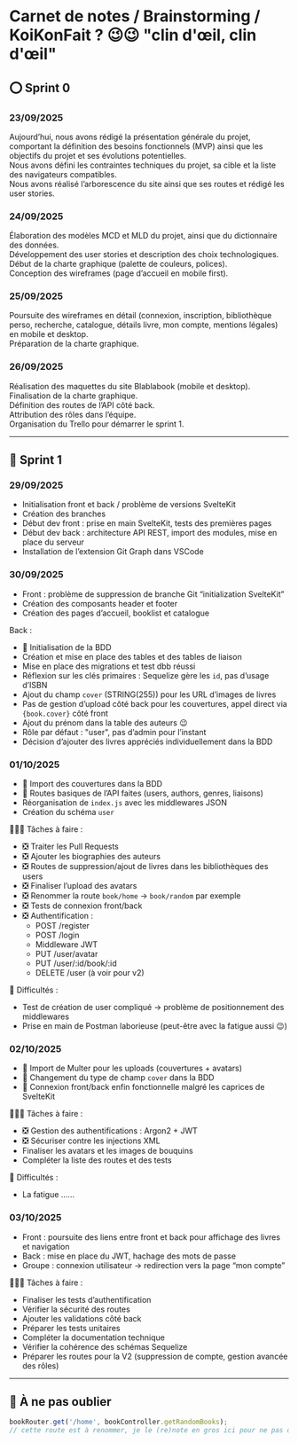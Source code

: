 # Carnet de notes / Brainstorming / KoiKonFait ? 😉😉 "clin d'œil, clin d'œil"

## ⭕ Sprint 0

### 23/09/2025
Aujourd’hui, nous avons rédigé la présentation générale du projet, comportant la définition des besoins fonctionnels (MVP) ainsi que les objectifs du projet et ses évolutions potentielles.  
Nous avons défini les contraintes techniques du projet, sa cible et la liste des navigateurs compatibles.  
Nous avons réalisé l’arborescence du site ainsi que ses routes et rédigé les user stories.

### 24/09/2025
Élaboration des modèles MCD et MLD du projet, ainsi que du dictionnaire des données.  
Développement des user stories et description des choix technologiques.  
Début de la charte graphique (palette de couleurs, polices).  
Conception des wireframes (page d’accueil en mobile first).

### 25/09/2025
Poursuite des wireframes en détail (connexion, inscription, bibliothèque perso, recherche, catalogue, détails livre, mon compte, mentions légales) en mobile et desktop.  
Préparation de la charte graphique.

### 26/09/2025
Réalisation des maquettes du site Blablabook (mobile et desktop).  
Finalisation de la charte graphique.  
Définition des routes de l’API côté back.  
Attribution des rôles dans l’équipe.  
Organisation du Trello pour démarrer le sprint 1.

---

## 🚀 Sprint 1

### 29/09/2025
- Initialisation front et back / problème de versions SvelteKit  
- Création des branches  
- Début dev front : prise en main SvelteKit, tests des premières pages  
- Début dev back : architecture API REST, import des modules, mise en place du serveur  
- Installation de l’extension Git Graph dans VSCode

### 30/09/2025  
- Front : problème de suppression de branche Git “initialization SvelteKit”  
- Création des composants header et footer  
- Création des pages d’accueil, booklist et catalogue  

Back :  
- 🎯 Initialisation de la BDD  
- Création et mise en place des tables et des tables de liaison  
- Mise en place des migrations et test dbb réussi  
- Réflexion sur les clés primaires : Sequelize gère les `id`, pas d’usage d’ISBN  
- Ajout du champ `cover` (STRING(255)) pour les URL d’images de livres  
- Pas de gestion d’upload côté back pour les couvertures, appel direct via `{book.cover}` côté front  
- Ajout du prénom dans la table des auteurs 😉  
- Rôle par défaut : "user", pas d’admin pour l’instant  
- Décision d’ajouter des livres appréciés individuellement dans la BDD

### 01/10/2025  
- 🎯 Import des couvertures dans la BDD  
- 🎯 Routes basiques de l’API faites (users, authors, genres, liaisons)  
- Réorganisation de `index.js` avec les middlewares JSON  
- Création du schéma `user`  

🥸🤓🧐 Tâches à faire :  
- ❎ Traiter les Pull Requests  
- ❎ Ajouter les biographies des auteurs  
- ❎ Routes de suppression/ajout de livres dans les bibliothèques des users  
- ❎ Finaliser l’upload des avatars  
- ❎ Renommer la route `book/home` → `book/random` par exemple  
- ❎ Tests de connexion front/back  
- ❎ Authentification :  
  - POST /register  
  - POST /login  
  - Middleware JWT  
  - PUT /user/avatar  
  - PUT /user/:id/book/:id  
  - DELETE /user (à voir pour v2)  


🤯 Difficultés :  
- Test de création de user compliqué → problème de positionnement des middlewares  
- Prise en main de Postman laborieuse (peut-être avec la fatigue aussi 😉)

### 02/10/2025  
- 🎯 Import de Multer pour les uploads (couvertures + avatars)  
- 🎯 Changement du type de champ `cover` dans la BDD  
- 🎯 Connexion front/back enfin fonctionnelle malgré les caprices de SvelteKit  

🥸🤓🧐 Tâches à faire :  
- ❎ Gestion des authentifications : Argon2 + JWT  
- ❎ Sécuriser contre les injections XML  
-  Finaliser les avatars et les images de bouquins  
-  Compléter la liste des routes et des tests

🤯 Difficultés :  
- La fatigue ......

### 03/10/2025  
- Front : poursuite des liens entre front et back pour affichage des livres et navigation  
- Back : mise en place du JWT, hachage des mots de passe  
- Groupe : connexion utilisateur → redirection vers la page “mon compte”

🥸🤓🧐 Tâches à faire :  
- Finaliser les tests d’authentification  
- Vérifier la sécurité des routes  
- Ajouter les validations côté back  
- Préparer les tests unitaires  
- Compléter la documentation technique  
- Vérifier la cohérence des schémas Sequelize  
- Préparer les routes pour la V2 (suppression de compte, gestion avancée des rôles)

---

## 📌 À ne pas oublier

```js
bookRouter.get('/home', bookController.getRandomBooks);
// cette route est à renommer, je le (re)note en gros ici pour ne pas oublier ^^